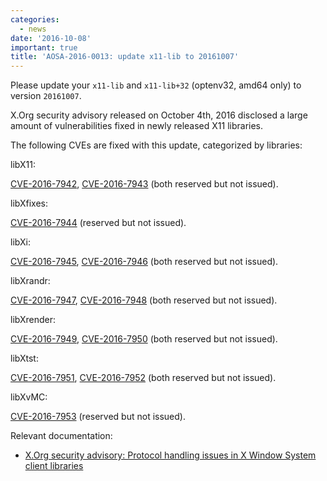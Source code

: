 ```yaml
---
categories:
  - news
date: '2016-10-08'
important: true
title: 'AOSA-2016-0013: update x11-lib to 20161007'
---
```



Please update your `x11-lib` and `x11-lib+32` (optenv32, amd64 only) to version `20161007`.

X.Org security advisory released on October 4th, 2016 disclosed a large amount of vulnerabilities fixed in newly released X11 libraries.

The following CVEs are fixed with this update, categorized by libraries:

libX11:

[CVE-2016-7942](https://cve.mitre.org/cgi-bin/cvename.cgi?name=CVE-2016-7942), [CVE-2016-7943](https://cve.mitre.org/cgi-bin/cvename.cgi?name=CVE-2016-7943) (both reserved but not issued).

libXfixes:

[CVE-2016-7944](https://cve.mitre.org/cgi-bin/cvename.cgi?name=CVE-2016-7944) (reserved but not issued).

libXi:

[CVE-2016-7945](https://cve.mitre.org/cgi-bin/cvename.cgi?name=CVE-2016-7945), [CVE-2016-7946](https://cve.mitre.org/cgi-bin/cvename.cgi?name=CVE-2016-7946) (both reserved but not issued).

libXrandr:

[CVE-2016-7947](https://cve.mitre.org/cgi-bin/cvename.cgi?name=CVE-2016-7947), [CVE-2016-7948](https://cve.mitre.org/cgi-bin/cvename.cgi?name=CVE-2016-7948) (both reserved but not issued).

libXrender:

[CVE-2016-7949](https://cve.mitre.org/cgi-bin/cvename.cgi?name=CVE-2016-7949), [CVE-2016-7950](https://cve.mitre.org/cgi-bin/cvename.cgi?name=CVE-2016-7950) (both reserved but not issued).

libXtst:

[CVE-2016-7951](https://cve.mitre.org/cgi-bin/cvename.cgi?name=CVE-2016-7951), [CVE-2016-7952](https://cve.mitre.org/cgi-bin/cvename.cgi?name=CVE-2016-7952) (both reserved but not issued).

libXvMC:

[CVE-2016-7953](https://cve.mitre.org/cgi-bin/cvename.cgi?name=CVE-2016-7953) (reserved but not issued).

Relevant documentation:

- [X.Org security advisory: Protocol handling issues in X Window System client libraries](https://lists.x.org/archives/xorg-announce/2016-October/002720.html)